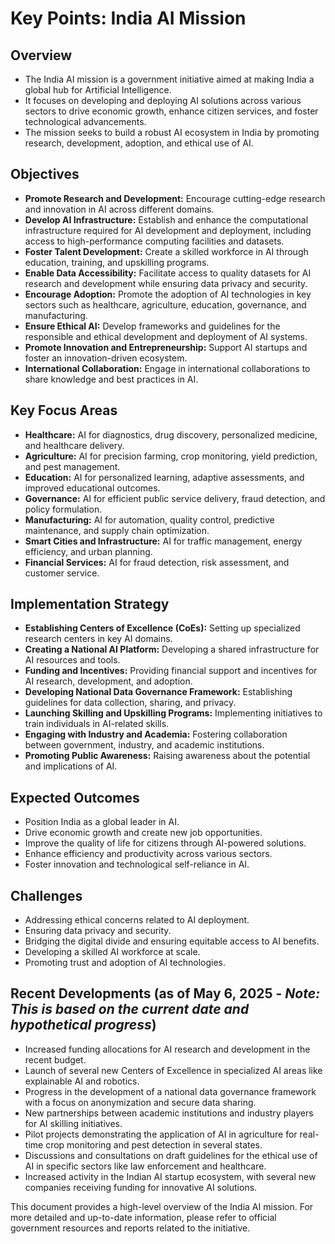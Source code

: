# Key Points: India AI Mission

## Overview

* The India AI mission is a government initiative aimed at making India a global hub for Artificial Intelligence.
* It focuses on developing and deploying AI solutions across various sectors to drive economic growth, enhance citizen services, and foster technological advancements.
* The mission seeks to build a robust AI ecosystem in India by promoting research, development, adoption, and ethical use of AI.

## Objectives

* **Promote Research and Development:** Encourage cutting-edge research and innovation in AI across different domains.
* **Develop AI Infrastructure:** Establish and enhance the computational infrastructure required for AI development and deployment, including access to high-performance computing facilities and datasets.
* **Foster Talent Development:** Create a skilled workforce in AI through education, training, and upskilling programs.
* **Enable Data Accessibility:** Facilitate access to quality datasets for AI research and development while ensuring data privacy and security.
* **Encourage Adoption:** Promote the adoption of AI technologies in key sectors such as healthcare, agriculture, education, governance, and manufacturing.
* **Ensure Ethical AI:** Develop frameworks and guidelines for the responsible and ethical development and deployment of AI systems.
* **Promote Innovation and Entrepreneurship:** Support AI startups and foster an innovation-driven ecosystem.
* **International Collaboration:** Engage in international collaborations to share knowledge and best practices in AI.

## Key Focus Areas

* **Healthcare:** AI for diagnostics, drug discovery, personalized medicine, and healthcare delivery.
* **Agriculture:** AI for precision farming, crop monitoring, yield prediction, and pest management.
* **Education:** AI for personalized learning, adaptive assessments, and improved educational outcomes.
* **Governance:** AI for efficient public service delivery, fraud detection, and policy formulation.
* **Manufacturing:** AI for automation, quality control, predictive maintenance, and supply chain optimization.
* **Smart Cities and Infrastructure:** AI for traffic management, energy efficiency, and urban planning.
* **Financial Services:** AI for fraud detection, risk assessment, and customer service.

## Implementation Strategy

* **Establishing Centers of Excellence (CoEs):** Setting up specialized research centers in key AI domains.
* **Creating a National AI Platform:** Developing a shared infrastructure for AI resources and tools.
* **Funding and Incentives:** Providing financial support and incentives for AI research, development, and adoption.
* **Developing National Data Governance Framework:** Establishing guidelines for data collection, sharing, and privacy.
* **Launching Skilling and Upskilling Programs:** Implementing initiatives to train individuals in AI-related skills.
* **Engaging with Industry and Academia:** Fostering collaboration between government, industry, and academic institutions.
* **Promoting Public Awareness:** Raising awareness about the potential and implications of AI.

## Expected Outcomes

* Position India as a global leader in AI.
* Drive economic growth and create new job opportunities.
* Improve the quality of life for citizens through AI-powered solutions.
* Enhance efficiency and productivity across various sectors.
* Foster innovation and technological self-reliance in AI.

## Challenges

* Addressing ethical concerns related to AI deployment.
* Ensuring data privacy and security.
* Bridging the digital divide and ensuring equitable access to AI benefits.
* Developing a skilled AI workforce at scale.
* Promoting trust and adoption of AI technologies.

## Recent Developments (as of May 6, 2025 - *Note: This is based on the current date and hypothetical progress*)

* Increased funding allocations for AI research and development in the recent budget.
* Launch of several new Centers of Excellence in specialized AI areas like explainable AI and robotics.
* Progress in the development of a national data governance framework with a focus on anonymization and secure data sharing.
* New partnerships between academic institutions and industry players for AI skilling initiatives.
* Pilot projects demonstrating the application of AI in agriculture for real-time crop monitoring and pest detection in several states.
* Discussions and consultations on draft guidelines for the ethical use of AI in specific sectors like law enforcement and healthcare.
* Increased activity in the Indian AI startup ecosystem, with several new companies receiving funding for innovative AI solutions.

This document provides a high-level overview of the India AI mission. For more detailed and up-to-date information, please refer to official government resources and reports related to the initiative.